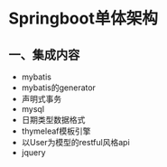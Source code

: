 # Springboot单体架构

## 一、集成内容
- mybatis
- mybatis的generator
- 声明式事务
- mysql
- 日期类型数据格式
- thymeleaf模板引擎
- 以User为模型的restful风格api
- jquery